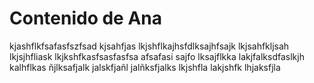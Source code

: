 # Contenido de Ana

kjashflkfsafasfszfsad
kjsahfjas
lkjshflkajhsfdlksajhfsajk
lkjsahfkljsah
lkjsjhfliask
lkjkshfkasfsasfasfsa
afsafasi
sajfo
lksajflkka
lakjfalksdfaslkjh
kalhflkas
ñjlksafjalk
jalskfjañl
jalñksfjalks
lkjshfla
lakjshfk
lhjaksfjla

